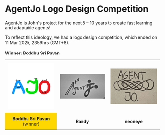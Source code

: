 <!DOCTYPE html>
<html>
<head>
  <meta charset="UTF-8">
</head>
<body>

<h1>AgentJo Logo Design Competition</h1>
<p>
  AgentJo is John's project for the next 5 – 10 years to create fast learning and adaptable agents!
</p>
<p>
  To reflect this ideology, we had a logo design competition, which ended on 11 Mar 2025, 2359hrs (GMT+8).<br></br>
  <strong>Winner: Boddhu Sri Pavan</strong>
</p>

<table style="border-collapse: collapse; margin: auto;">
  <tr>
    <td style="text-align: center; padding: 10px;">
      <img src="agentjo_logo.webp" width="200" alt="Logo 1">
    </td>
    <td style="text-align: center; padding: 10px;">
      <img src="agentjo_logo_2.webp" width="200" alt="Logo 2">
    </td>
    <td style="text-align: center; padding: 10px;">
      <img src="agentjo_logo_3.webp" width="200" alt="Logo 3">
    </td>
  </tr>
  <tr>
    <td style="background-color: gold; text-align: center; padding: 10px;">
      <strong>Boddhu Sri Pavan</strong> (winner)
    </td>
    <td style="text-align: center; padding: 10px;">
      <strong>Randy</strong>
    </td>
    <td style="text-align: center; padding: 10px;">
      <strong>neoneye</strong>
    </td>
  </tr>
</table>

</body>
</html>
